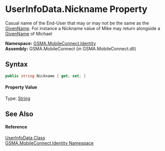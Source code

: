 UserInfoData.Nickname Property
==============================
Casual name of the End-User that may or may not be the same as the [GivenName][1]. For instance a Nickname value of Mike may return alongside a [GivenName][1] of Michael

**Namespace:** [GSMA.MobileConnect.Identity][2]  
**Assembly:** GSMA.MobileConnect (in GSMA.MobileConnect.dll)

Syntax
------

```csharp
public string Nickname { get; set; }
```

#### Property Value
Type: [String][3]

See Also
--------

#### Reference
[UserInfoData Class][4]  
[GSMA.MobileConnect.Identity Namespace][2]  

[1]: GivenName.md
[2]: ../README.md
[3]: http://msdn.microsoft.com/en-us/library/s1wwdcbf
[4]: README.md
[5]: ../../_icons/Help.png